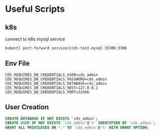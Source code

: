 # Useful Scripts



## k8s

connect to k8s mysql service

```bash
kubectl port-forward service/ccds-test-mysql 33306:3306
```

## Env File

```env
CDS_REQUIRES_DB_CREDENTIALS_USER=cds_admin
CDS_REQUIRES_DB_CREDENTIALS_PASSWORD=cds_admin
CDS_REQUIRES_DB_CREDENTIALS_DATABASE=cds_admin
CDS_REQUIRES_DB_CREDENTIALS_HOST=127.0.0.1
CDS_REQUIRES_DB_CREDENTIALS_PORT=33306
```

## User Creation

```sql
CREATE DATABASE IF NOT EXISTS `cds_admin`;
CREATE USER IF NOT EXISTS 'cds_admin'@'%' IDENTIFIED BY 'cds_admin'; 
GRANT ALL PRIVILEGES ON *.* TO 'cds_admin'@'%' WITH GRANT OPTION;
```

